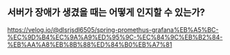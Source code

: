 ## **서버가 장애가 생겼을 때는 어떻게 인지할 수 있는가?**


<a href="https://velog.io/@dlsrjsdl6505/spring-promethus-grafana%EB%A5%BC-%EC%9D%B4%EC%9A%A9%ED%95%9C-%EC%84%9C%EB%B2%84-%EB%AA%A8%EB%8B%88%ED%84%B0%EB%A7%81" target="_blank"> https://velog.io/@dlsrjsdl6505/spring-promethus-grafana%EB%A5%BC-%EC%9D%B4%EC%9A%A9%ED%95%9C-%EC%84%9C%EB%B2%84-%EB%AA%A8%EB%8B%88%ED%84%B0%EB%A7%81 </a>